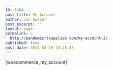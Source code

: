 ```yaml
---
ID: 1304
post_title: My Account
author: Jon Gosier
post_excerpt: ""
layout: page
permalink: >
  http://pandemicrtsupplies.com/my-account-2/
published: true
post_date: 2017-02-19 18:45:43
---
```

[woocommerce_my_account]